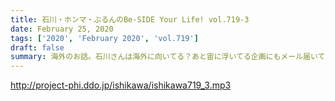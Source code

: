 ```yaml
---
title: 石川・ホンマ・ぶるんのBe-SIDE Your Life! vol.719-3
date: February 25, 2020
tags: ['2020', 'February 2020', 'vol.719']
draft: false
summary: 海外のお話。石川さんは海外に向いてる？あと宙に浮いてる企画にもメール届いてます。
---
```


http://project-phi.ddo.jp/ishikawa/ishikawa719_3.mp3